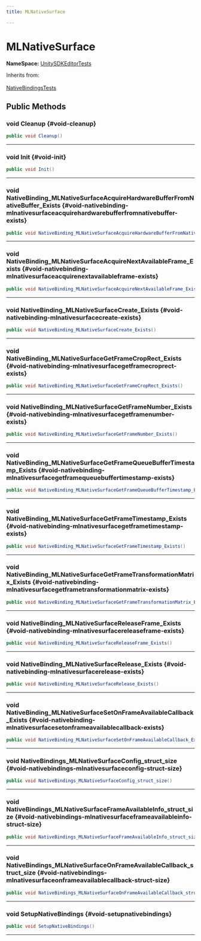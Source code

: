 ```yaml
---
title: MLNativeSurface

---
```


# MLNativeSurface



**NameSpace:** 
[UnitySDKEditorTests](/versioned_docs/version-22-May-2023/unity-api/api/UnitySDKEditorTests/UnitySDKEditorTests.md) 





Inherits from: <br></br>[NativeBindingsTests](/versioned_docs/version-22-May-2023/unity-api/api/UnitySDKEditorTests/UnitySDKEditorTests.NativeBindingsTests.md)




## Public Methods

### void Cleanup {#void-cleanup}

```csharp
public void Cleanup()
```






-----------

### void Init {#void-init}

```csharp
public void Init()
```






-----------

### void NativeBinding_MLNativeSurfaceAcquireHardwareBufferFromNativeBuffer_Exists {#void-nativebinding-mlnativesurfaceacquirehardwarebufferfromnativebuffer-exists}

```csharp
public void NativeBinding_MLNativeSurfaceAcquireHardwareBufferFromNativeBuffer_Exists()
```






-----------

### void NativeBinding_MLNativeSurfaceAcquireNextAvailableFrame_Exists {#void-nativebinding-mlnativesurfaceacquirenextavailableframe-exists}

```csharp
public void NativeBinding_MLNativeSurfaceAcquireNextAvailableFrame_Exists()
```






-----------

### void NativeBinding_MLNativeSurfaceCreate_Exists {#void-nativebinding-mlnativesurfacecreate-exists}

```csharp
public void NativeBinding_MLNativeSurfaceCreate_Exists()
```






-----------

### void NativeBinding_MLNativeSurfaceGetFrameCropRect_Exists {#void-nativebinding-mlnativesurfacegetframecroprect-exists}

```csharp
public void NativeBinding_MLNativeSurfaceGetFrameCropRect_Exists()
```






-----------

### void NativeBinding_MLNativeSurfaceGetFrameNumber_Exists {#void-nativebinding-mlnativesurfacegetframenumber-exists}

```csharp
public void NativeBinding_MLNativeSurfaceGetFrameNumber_Exists()
```






-----------

### void NativeBinding_MLNativeSurfaceGetFrameQueueBufferTimestamp_Exists {#void-nativebinding-mlnativesurfacegetframequeuebuffertimestamp-exists}

```csharp
public void NativeBinding_MLNativeSurfaceGetFrameQueueBufferTimestamp_Exists()
```






-----------

### void NativeBinding_MLNativeSurfaceGetFrameTimestamp_Exists {#void-nativebinding-mlnativesurfacegetframetimestamp-exists}

```csharp
public void NativeBinding_MLNativeSurfaceGetFrameTimestamp_Exists()
```






-----------

### void NativeBinding_MLNativeSurfaceGetFrameTransformationMatrix_Exists {#void-nativebinding-mlnativesurfacegetframetransformationmatrix-exists}

```csharp
public void NativeBinding_MLNativeSurfaceGetFrameTransformationMatrix_Exists()
```






-----------

### void NativeBinding_MLNativeSurfaceReleaseFrame_Exists {#void-nativebinding-mlnativesurfacereleaseframe-exists}

```csharp
public void NativeBinding_MLNativeSurfaceReleaseFrame_Exists()
```






-----------

### void NativeBinding_MLNativeSurfaceRelease_Exists {#void-nativebinding-mlnativesurfacerelease-exists}

```csharp
public void NativeBinding_MLNativeSurfaceRelease_Exists()
```






-----------

### void NativeBinding_MLNativeSurfaceSetOnFrameAvailableCallback_Exists {#void-nativebinding-mlnativesurfacesetonframeavailablecallback-exists}

```csharp
public void NativeBinding_MLNativeSurfaceSetOnFrameAvailableCallback_Exists()
```






-----------

### void NativeBindings_MLNativeSurfaceConfig_struct_size {#void-nativebindings-mlnativesurfaceconfig-struct-size}

```csharp
public void NativeBindings_MLNativeSurfaceConfig_struct_size()
```






-----------

### void NativeBindings_MLNativeSurfaceFrameAvailableInfo_struct_size {#void-nativebindings-mlnativesurfaceframeavailableinfo-struct-size}

```csharp
public void NativeBindings_MLNativeSurfaceFrameAvailableInfo_struct_size()
```






-----------

### void NativeBindings_MLNativeSurfaceOnFrameAvailableCallback_struct_size {#void-nativebindings-mlnativesurfaceonframeavailablecallback-struct-size}

```csharp
public void NativeBindings_MLNativeSurfaceOnFrameAvailableCallback_struct_size()
```






-----------

### void SetupNativeBindings {#void-setupnativebindings}

```csharp
public void SetupNativeBindings()
```






-----------


